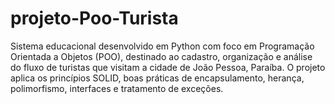 # projeto-Poo-Turista
Sistema educacional desenvolvido em Python com foco em Programação Orientada a Objetos (POO), destinado ao cadastro, organização e análise do fluxo de turistas que visitam a cidade de João Pessoa, Paraíba. O projeto aplica os princípios SOLID, boas práticas de encapsulamento, herança, polimorfismo, interfaces e tratamento de exceções.

